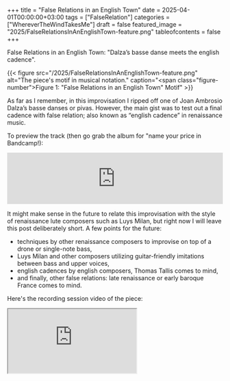 +++
title = "False Relations in an English Town"
date = 2025-04-01T00:00:00+03:00
tags = ["FalseRelation"]
categories = ["WhereverTheWindTakesMe"]
draft = false
featured_image = "2025/FalseRelationsInAnEnglishTown-feature.png"
tableofcontents = false
+++

False Relations in an English Town:
"Dalza’s basse danse meets the english cadence".

{{< figure src="/2025/FalseRelationsInAnEnglishTown-feature.png" alt="The piece's motif in musical notation." caption="<span class=\"figure-number\">Figure 1: </span>\"False Relations in an English Town\" Motif" >}}

As far as I remember,
in this improvisation I ripped off one of
Joan Ambrosio Dalza’s basse danses or pivas.
However, the main gist was to test out a final cadence with false relation;
also known as “english cadence” in renaissance music.

To preview the track (then go grab the album for "name your price in Bandcamp!):
<div class="org-bandcamp-track"> <iframe style="border: 0; width: 100%; height: 120px;" src="https://bandcamp.com/EmbeddedPlayer/album= 3014684465/size=large/bgcol=333333/linkcol=2ebd35/tracklist=false/artwork=small/track=226377492/transparent=true/" seamless><a href="https://ajgreengrove.bandcamp.com/album/ wherever-the-wind-takes-me"> "Wherever The Wind Takes Me" by A J Greengrove</a></iframe>

It might make sense in the future to relate this improvisation
with the style of renaissance lute composers such as Luys Milan,
but right now I will leave this post deliberately short.
A few points for the future:

-   techniques by other renaissance composers
    to improvise on top of a drone or single-note bass,
-   Luys Milan and other composers
    utilizing guitar-friendly imitations between bass and upper voices,
-   english cadences by english composers,
    Thomas Tallis comes to mind,
-   and finally, other false relations:
    late renaissance or early baroque France comes to mind.

Here's the recording session video of the piece:

<div class="org-youtube"><iframe src="https://www.youtube.com/embed/yJVGpjqCjLw" allowfullscreen title="YouTube Video"></iframe></div>
